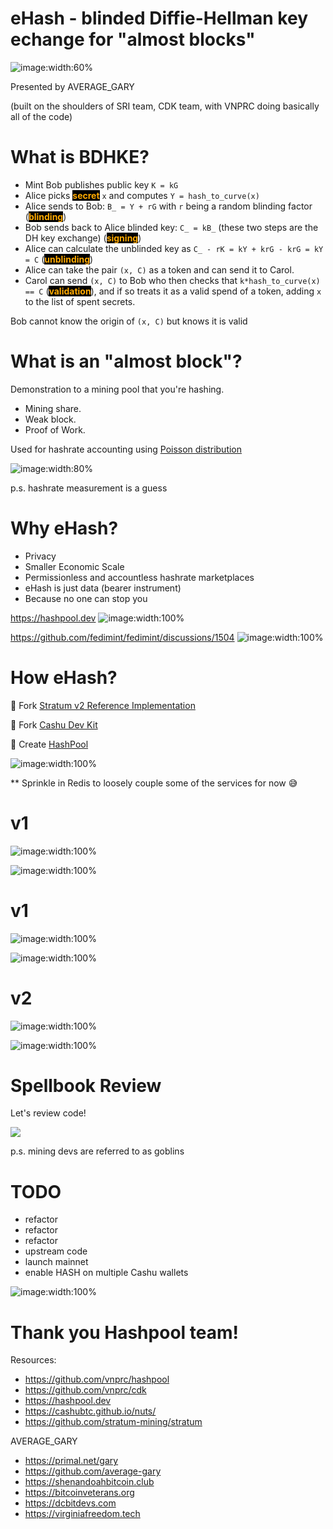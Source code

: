 # eHash - blinded Diffie-Hellman key echange for "almost blocks"

![image:width:60%](images/build-my-own-pool.jpg)

Presented by AVERAGE_GARY

(built on the shoulders of SRI team, CDK team, with VNPRC doing basically all of the code)

<!-- end_slide -->

# What is BDHKE?

- Mint Bob publishes public key `K = kG`
- Alice picks <span style="color:#ffaa00; background-color: black">**secret**</span> `x` and computes `Y = hash_to_curve(x)`
- Alice sends to Bob: `B_ = Y + rG` with `r` being a random blinding factor (<span style="color:#ffaa00; background-color: black">**blinding**</span>)
- Bob sends back to Alice blinded key: `C_ = kB_` (these two steps are the DH key exchange) (<span style="color:#ffaa00; background-color: black">**signing**</span>)
- Alice can calculate the unblinded key as `C_ - rK = kY + krG - krG = kY = C` (<span style="color:#ffaa00; background-color: black">**unblinding**</span>)
- Alice can take the pair `(x, C)` as a token and can send it to Carol.
- Carol can send `(x, C)` to Bob who then checks that `k*hash_to_curve(x) == C` (<span style="color:#ffaa00; background-color: black">**validation**</span>), and if so treats it as a valid spend of a token, adding `x` to the list of spent secrets.

Bob cannot know the origin of `(x, C)` but knows it is valid

<!-- end_slide -->

# What is an "almost block"?
Demonstration to a mining pool that you're hashing.

- Mining share.
- Weak block.
- Proof of Work.

Used for hashrate accounting using [Poisson distribution](https://en.wikipedia.org/wiki/Poisson_distribution)

![image:width:80%](./images/calculating.jpg)

p.s. hashrate measurement is a guess

<!-- end_slide -->

# Why eHash?

- Privacy
- Smaller Economic Scale
- Permissionless and accountless hashrate marketplaces
- eHash is just data (bearer instrument)
- Because no one can stop you

<!-- column_layout: [1, 1] -->
<!-- column: 0 -->
https://hashpool.dev
![image:width:100%](images/what-is-hashpool.png)
<!-- column: 1 -->
https://github.com/fedimint/fedimint/discussions/1504
![image:width:100%](images/federate-mining-pools.png)

<!-- end_slide -->

# How eHash?

🍴 Fork [Stratum v2 Reference Implementation](https://github.com/stratum-mining/stratum)

🍴 Fork [Cashu Dev Kit](https://github.com/cashubtc/cdk)

🎱 Create [HashPool](https://github.com/vnprc/hashpool)
<!-- column_layout: [1,1]-->
<!-- column: 0 -->
![image:width:100%](images/dependency.jpg)

<!-- column: 1 -->
** Sprinkle in Redis to loosely couple some of the services for now 😅

<!-- end_slide -->

# v1

<!-- column_layout: [1, 1]-->
<!-- column: 0 -->
![image:width:100%](images/ehash-issuance-v1.png)
<!-- column: 1 -->
![image:width:100%](images/ehash-redemption-v1.png)

<!-- end_slide -->

# v1

<!-- column_layout: [1, 1]-->
<!-- column: 0 -->
![image:width:100%](./images/proxy-ehash-issuance-v1.png)
<!-- column: 1 -->
![image:width:100%](./images/proxy-ehash-redemption-v1.png)

<!-- end_slide -->

# v2

<!-- column_layout: [1, 1]-->
<!-- column: 0 -->
![image:width:100%](./images/ehash-issuance-v2-bitaxe-cashu.png)
<!-- column: 1 -->
![image:width:100%](./images/ehash-issuance-v2.png)

<!-- end_slide -->

# Spellbook Review

Let's review code!

![](./images/goblin.png)

p.s. mining devs are referred to as goblins

<!-- end_slide -->

# TODO

<!-- column_layout: [1, 1]-->
<!-- column: 0 -->
- refactor
- refactor
- refactor
- upstream code
- launch mainnet
- enable HASH on multiple Cashu wallets
<!-- column: 1 -->
![image:width:100%](./images/galaxy.jpg)
<!-- end_slide -->

# Thank you Hashpool team!

Resources:
- https://github.com/vnprc/hashpool
- https://github.com/vnprc/cdk
- https://hashpool.dev
- https://cashubtc.github.io/nuts/
- https://github.com/stratum-mining/stratum

AVERAGE_GARY 
- https://primal.net/gary
- https://github.com/average-gary
- https://shenandoahbitcoin.club
- https://bitcoinveterans.org
- https://dcbitdevs.com
- https://virginiafreedom.tech
